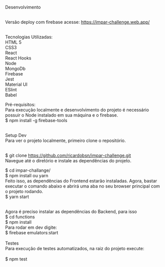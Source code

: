 Desenvolvimento <br /><br/>

Versão deploy com firebase acesse: https://impar-challenge.web.app/ <br/><br/>

Tecnologias Utilizadas: <br />
HTML 5<br />
CSS3<br />
React<br />
React Hooks<br />
Node<br />
MongoDb<br />
Firebase<br />
Jest<br />
Material UI<br />
ESlint<br />
Babel<br />

Pré-requisitos: <br />
Para execução localmente e desenvolvimento do projeto é necessário possuir o Node instalado em sua máquina e o firebase. <br />
$ npm install -g firebase-tools<br /><br />

Setup Dev<br />
Para ver o projeto localmente, primeiro clone o repositório.<br /><br />

$ git clone https://github.com/ricardobsn/impar-challenge.git<br />
Navegue até o diretório e instale as dependências do projeto.<br />

$ cd impar-challange/ <br />
$ npm install ou yarn<br />
Feito isso, as dependências do Frontend estarão instaladas. Agora, bastar executar o comando abaixo e abrirá uma aba no seu browser principal com o projeto rodando.<br />
$ yarn start<br /><br />

Agora é preciso instalar as dependências do Backend, para isso<br />
$ cd functions<br />
$ npm install<br />
Para rodar em dev digite:<br />
$ firebase emulators:start<br />
<br />
Testes<br />
Para execução de testes automatizados, na raiz do projeto execute:<br />
<br />
$ npm test<br />
